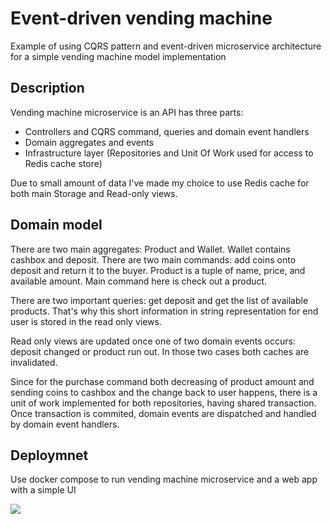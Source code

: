 # Event-driven vending machine
Example of using CQRS pattern and event-driven microservice architecture for a simple vending machine model implementation

## Description
Vending machine microservice is an API has three parts:
 - Controllers and CQRS command, queries and domain event handlers
 - Domain aggregates and events
 - Infrastructure layer (Repositories and Unit Of Work used for access to Redis cache store)

Due to small amount of data I've made my choice to use Redis cache for both main Storage and Read-only views.

## Domain model
There are two main aggregates: Product and Wallet. 
Wallet contains cashbox and deposit. There are two main commands: add coins onto deposit and return it to the buyer.
Product is a tuple of name, price, and available amount. Main command here is check out a product.

There are two important queries: get deposit and get the list of available products. That's why this short information in string representation for end user is stored in the read only views.

Read only views are updated once one of two domain events occurs: deposit changed or product run out. In those two cases both caches are invalidated. 

Since for the purchase command both decreasing of product amount and sending coins to cashbox and the change back to user happens, there is a unit of work implemented for both repositories, having shared transaction. Once transaction is commited, domain events are dispatched and handled by domain event handlers.

## Deploymnet
Use docker compose to run vending machine microservice and a web app with a simple UI

![](https://i.ibb.co/kqXk2Gy/image.png)
